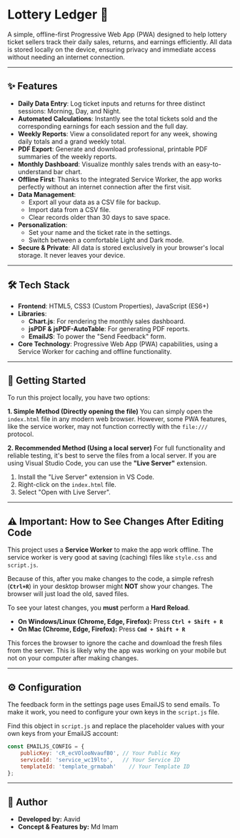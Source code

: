 # Lottery Ledger 📝

A simple, offline-first Progressive Web App (PWA) designed to help lottery ticket sellers track their daily sales, returns, and earnings efficiently. All data is stored locally on the device, ensuring privacy and immediate access without needing an internet connection.

---

## ✨ Features

* **Daily Data Entry**: Log ticket inputs and returns for three distinct sessions: Morning, Day, and Night.
* **Automated Calculations**: Instantly see the total tickets sold and the corresponding earnings for each session and the full day.
* **Weekly Reports**: View a consolidated report for any week, showing daily totals and a grand weekly total.
* **PDF Export**: Generate and download professional, printable PDF summaries of the weekly reports.
* **Monthly Dashboard**: Visualize monthly sales trends with an easy-to-understand bar chart.
* **Offline First**: Thanks to the integrated Service Worker, the app works perfectly without an internet connection after the first visit.
* **Data Management**:
    * Export all your data as a CSV file for backup.
    * Import data from a CSV file.
    * Clear records older than 30 days to save space.
* **Personalization**:
    * Set your name and the ticket rate in the settings.
    * Switch between a comfortable Light and Dark mode.
* **Secure & Private**: All data is stored exclusively in your browser's local storage. It never leaves your device.

---

## 🛠️ Tech Stack

* **Frontend**: HTML5, CSS3 (Custom Properties), JavaScript (ES6+)
* **Libraries**:
    * **Chart.js**: For rendering the monthly sales dashboard.
    * **jsPDF & jsPDF-AutoTable**: For generating PDF reports.
    * **EmailJS**: To power the "Send Feedback" form.
* **Core Technology**: Progressive Web App (PWA) capabilities, using a Service Worker for caching and offline functionality.

---

## 🚀 Getting Started

To run this project locally, you have two options:

**1. Simple Method (Directly opening the file)**
You can simply open the `index.html` file in any modern web browser. However, some PWA features, like the service worker, may not function correctly with the `file:///` protocol.

**2. Recommended Method (Using a local server)**
For full functionality and reliable testing, it's best to serve the files from a local server. If you are using Visual Studio Code, you can use the **"Live Server"** extension.

1.  Install the "Live Server" extension in VS Code.
2.  Right-click on the `index.html` file.
3.  Select "Open with Live Server".

---

## ⚠️ Important: How to See Changes After Editing Code

This project uses a **Service Worker** to make the app work offline. The service worker is very good at saving (caching) files like `style.css` and `script.js`.

Because of this, after you make changes to the code, a simple refresh (**`Ctrl+R`**) in your desktop browser might **NOT** show your changes. The browser will just load the old, saved files.

To see your latest changes, you **must** perform a **Hard Reload**.

* **On Windows/Linux (Chrome, Edge, Firefox):** Press **`Ctrl + Shift + R`**
* **On Mac (Chrome, Edge, Firefox):** Press **`Cmd + Shift + R`**

This forces the browser to ignore the cache and download the fresh files from the server. This is likely why the app was working on your mobile but not on your computer after making changes.

---

## ⚙️ Configuration

The feedback form in the settings page uses EmailJS to send emails. To make it work, you need to configure your own keys in the `script.js` file.

Find this object in `script.js` and replace the placeholder values with your own keys from your EmailJS account:

```javascript
const EMAILJS_CONFIG = {
    publicKey: 'cR_ecVOlooNvaufB0', // Your Public Key
    serviceId: 'service_wc19lto',   // Your Service ID
    templateId: 'template_grmabah'    // Your Template ID
};
````

-----

## 👤 Author

  * **Developed by:** Aavid
  * **Concept & Features by:** Md Imam

<!-- end list -->

```
```
